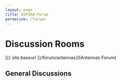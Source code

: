```yaml
---
layout: page
title: DSPIRA Forum
permalink: /forum/
---
```

# Discussion Rooms 

[{{ site.baseurl }}/forum/antennas/](Antennas Forum)

## General Discussions

<script src="https://utteranc.es/client.js"
        repo="WVURAIL/dspira-lessons"
        issue-term="pathname"
        theme="github-light"
        crossorigin="anonymous"
        async>
</script>
